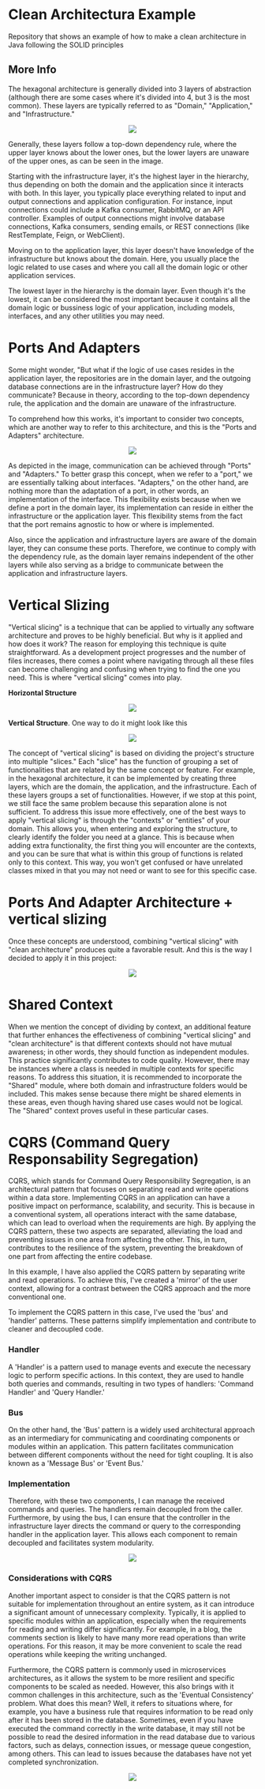 # Clean Architectura Example
Repository that shows an example of how to make a clean architecture in Java following the SOLID principles

## More Info
The hexagonal architecture is generally divided into 3 layers of abstraction (although there are some cases where it's divided into 4, but 3 is the most common). These layers are typically referred to as "Domain," "Application," and "Infrastructure."

<p user-select="none" align="center">
  <img src="https://refactorizando.com/wp-content/uploads/2020/11/Arquitectura-Hexagonal.png"/>
</p>

Generally, these layers follow a top-down dependency rule, where the upper layer knows about the lower ones, but the lower layers are unaware of the upper ones, as can be seen in the image.

Starting with the infrastructure layer, it's the highest layer in the hierarchy, thus depending on both the domain and the application since it interacts with both. In this layer, you typically place everything related to input and output connections and application configuration. For instance, input connections could include a Kafka consumer, RabbitMQ, or an API controller. Examples of output connections might involve database connections, Kafka consumers, sending emails, or REST connections (like RestTemplate, Feign, or WebClient).

Moving on to the application layer, this layer doesn't have knowledge of the infrastructure but knows about the domain. Here, you usually place the logic related to use cases and where you call all the domain logic or other application services.

The lowest layer in the hierarchy is the domain layer. Even though it's the lowest, it can be considered the most important because it contains all the domain logic or bussiness logic of your application, including models, interfaces, and any other utilities you may need.

# Ports And Adapters

Some might wonder, "But what if the logic of use cases resides in the application layer, the repositories are in the domain layer, and the outgoing database connections are in the infrastructure layer? How do they communicate? Because in theory, according to the top-down dependency rule, the application and the domain are unaware of the infrastructure.

To comprehend how this works, it's important to consider two concepts, which are another way to refer to this architecture, and this is the "Ports and Adapters" architecture.

<p user-select="none" align="center">
  <img src="https://raw.githubusercontent.com/MarcossIC/architecture-example/main/architectureExample.png"/>
</p>

As depicted in the image, communication can be achieved through "Ports" and "Adapters." To better grasp this concept, when we refer to a "port," we are essentially talking about interfaces. "Adapters," on the other hand, are nothing more than the adaptation of a port, in other words, an implementation of the interface. This flexibility exists because when we define a port in the domain layer, its implementation can reside in either the infrastructure or the application layer. This flexibility stems from the fact that the port remains agnostic to how or where  is implemented.

Also, since the application and infrastructure layers are aware of the domain layer, they can consume these ports. Therefore, we continue to comply with the dependency rule, as the domain layer remains independent of the other layers while also serving as a bridge to communicate between the application and infrastructure layers.

# Vertical Slizing 
"Vertical slicing" is a technique that can be applied to virtually any software architecture and proves to be highly beneficial. But why is it applied and how does it work? The reason for employing this technique is quite straightforward. As a development project progresses and the number of files increases, there comes a point where navigating through all these files can become challenging and confusing when trying to find the one you need. This is where "vertical slicing" comes into play.

**Horizontal Structure**
<p user-select="none" align="center">
  <img src="https://xurxodev.com/content/images/2017/02/Horizontal_Slice.png"/>
</p>

**Vertical Structure**. One way to do it might look like this
<p user-select="none" align="center">
  <img src="https://xurxodev.com/content/images/2017/03/Vertical-Slice.png"/>
</p>

The concept of "vertical slicing" is based on dividing the project's structure into multiple "slices." Each "slice" has the function of grouping a set of functionalities that are related by the same concept or feature. For example, in the hexagonal architecture, it can be implemented by creating three layers, which are the domain, the application, and the infrastructure. Each of these layers groups a set of functionalities. However, if we stop at this point, we still face the same problem because this separation alone is not sufficient. To address this issue more effectively, one of the best ways to apply "vertical slicing" is through the "contexts" or "entities" of your domain. This allows you, when entering and exploring the structure, to clearly identify the folder you need at a glance. This is because when adding extra functionality, the first thing you will encounter are the contexts, and you can be sure that what is within this group of functions is related only to this context. This way, you won't get confused or have unrelated classes mixed in that you may not need or want to see for this specific case.

# Ports And Adapter Architecture + vertical slizing
Once these concepts are understood, combining "vertical slicing" with "clean architecture" produces quite a favorable result. And this is the way I decided to apply it in this project:

<p user-select="none" align="center">
  <img src="./imgs/vertizal_slizing_clean_architecture.jpg"/>
</p>

# Shared Context
When we mention the concept of dividing by context, an additional feature that further enhances the effectiveness of combining "vertical slicing" and "clean architecture" is that different contexts should not have mutual awareness; in other words, they should function as independent modules. This practice significantly contributes to code quality. However, there may be instances where a class is needed in multiple contexts for specific reasons. To address this situation, it is recommended to incorporate the "Shared" module, where both domain and infrastructure folders would be included. This makes sense because there might be shared elements in these areas, even though having shared use cases would not be logical. The "Shared" context proves useful in these particular cases.

# CQRS (Command Query Responsability Segregation)
CQRS, which stands for Command Query Responsibility Segregation, is an architectural pattern that focuses on separating read and write operations within a data store. Implementing CQRS in an application can have a positive impact on performance, scalability, and security. This is because in a conventional system, all operations interact with the same database, which can lead to overload when the requirements are high. By applying the CQRS pattern, these two aspects are separated, alleviating the load and preventing issues in one area from affecting the other. This, in turn, contributes to the resilience of the system, preventing the breakdown of one part from affecting the entire codebase.

In this example, I have also applied the CQRS pattern by separating write and read operations. To achieve this, I've created a 'mirror' of the user context, allowing for a contrast between the CQRS approach and the more conventional one.

To implement the CQRS pattern in this case, I've used the 'bus' and 'handler' patterns. These patterns simplify implementation and contribute to cleaner and decoupled code.

### Handler
A 'Handler' is a pattern used to manage events and execute the necessary logic to perform specific actions. In this context, they are used to handle both queries and commands, resulting in two types of handlers: 'Command Handler' and 'Query Handler.'

### Bus
On the other hand, the 'Bus' pattern is a widely used architectural approach as an intermediary for communicating and coordinating components or modules within an application. This pattern facilitates communication between different components without the need for tight coupling. It is also known as a 'Message Bus' or 'Event Bus.'

### Implementation
Therefore, with these two components, I can manage the received commands and queries. The handlers remain decoupled from the caller. Furthermore, by using the bus, I can ensure that the controller in the infrastructure layer directs the command or query to the corresponding handler in the application layer. This allows each component to remain decoupled and facilitates system modularity.

<p user-select="none" align="center">
  <img src="./imgs/cqrs_pattern.jpg"/>
</p>

### Considerations with CQRS
Another important aspect to consider is that the CQRS pattern is not suitable for implementation throughout an entire system, as it can introduce a significant amount of unnecessary complexity. Typically, it is applied to specific modules within an application, especially when the requirements for reading and writing differ significantly. For example, in a blog, the comments section is likely to have many more read operations than write operations. For this reason, it may be more convenient to scale the read operations while keeping the writing unchanged.

Furthermore, the CQRS pattern is commonly used in microservices architectures, as it allows the system to be more resilient and specific components to be scaled as needed. However, this also brings with it common challenges in this architecture, such as the 'Eventual Consistency' problem. What does this mean? Well, it refers to situations where, for example, you have a business rule that requires information to be read only after it has been stored in the database. Sometimes, even if you have executed the command correctly in the write database, it may still not be possible to read the desired information in the read database due to various factors, such as delays, connection issues, or message queue congestion, among others. This can lead to issues because the databases have not yet completed synchronization.

<p user-select="none" align="center">
  <img src="./imgs/cqrs_microservices.jpg"/>
</p>
